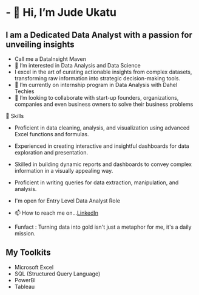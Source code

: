 # - 👋 Hi, I’m Jude Ukatu #
 ## I am a Dedicated Data Analyst with a passion for unveiling insights ##
 - Call me a DataInsight Maven
- 👀 I’m interested in Data Analysis and Data Science
- I excel in the art of curating actionable insights from complex datasets, transforming raw information into strategic decision-making tools.
- 🌱 I’m currently on internship program in Data Analysis with Dahel Techies
- 💞️ I’m looking to collaborate with start-up founders, organizations, companies and even business owners to solve their business problems
  
🚀 Skills
- Proficient in data cleaning, analysis, and visualization using advanced Excel functions and formulas.
- Experienced in creating interactive and insightful dashboards for data exploration and presentation.
- Skilled in building dynamic reports and dashboards to convey complex information in a visually appealing way.
- Proficient in writing queries for data extraction, manipulation, and analysis.
 
- I'm open for Entry Level Data Analyst Role
- 📫 How to reach me on...[LinkedIn](https://www.linkedin.com/in/jude-ukatu-39a7871aa/)
-  Funfact : Turning data into gold isn't just a metaphor for me, it's a daily mission.

## My Toolkits ##
- Microsoft Excel
- SQL (Structured Query Language)
- PowerBI
- Tableau

<!---
Jubeklinkz/Jubeklinkz is a ✨ special ✨ repository because its `README.md` (this file) appears on your GitHub profile.
You can click the Preview link to take a look at your changes.
--->
